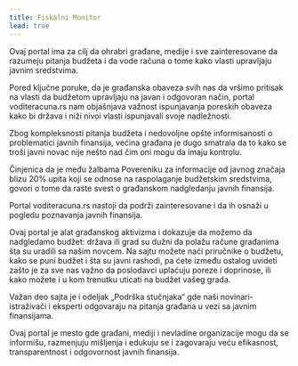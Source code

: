 ```yaml
---
title: Fiskalni Monitor
lead: true
---
```

<a href="{{ site.baseurl}}/img/projects/fiskalni-monitor-main-logo-horizontal.png"></a>



Ovaj portal ima za cilj da ohrabri građane, medije i sve zainteresovane da razumeju
pitanja budžeta i da vode računa o tome kako vlasti upravljaju javnim sredstvima. 

Pored ključne poruke, da je građanska obaveza svih nas da vršimo pritisak na vlasti da 
budžetom upravljaju na javan i odgovoran način, portal voditeracuna.rs nam 
objašnjava važnost ispunjavanja poreskih obaveza kako bi država i niži nivoi vlasti 
ispunjavali svoje nadležnosti.

Zbog kompleksnosti pitanja budžeta i nedovoljne opšte informisanosti o problematici 
javnih finansija, većina građana je dugo smatrala da to kako se troši javni novac nije 
nešto nad čim oni mogu da imaju kontrolu. 

Činjenica da je među žalbama Povereniku za informacije od javnog značaja blizu 20% upita 
koji se odnose na raspolaganje budžetskim sredstvima, govori o tome da raste svest o 
građanskom nadgledanju javnih finansija. 

Portal voditeracuna.rs nastoji da podrži zainteresovane i da ih osnaži u pogledu 
poznavanja javnih finansija.

Ovaj portal je alat građanskog aktivizma i dokazuje da možemo da nadgledamo 
budžet: država ili grad su dužni da polažu račune građanima šta su uradili sa našim 
novcem. Na sajtu možete naći priručnike o budžetu, kako se puni budžet i šta su javni 
rashodi, pa ćete između ostalog uvideti zašto je za sve nas važno da poslodavci 
uplaćuju poreze i doprinose, ili kako možete i u kom trenutku uticati na budžet vašeg 
grada. 

Važan deo sajta je i odeljak „Podrška stučnjaka“ gde naši novinari-istraživači i 
eksperti odgovaraju na pitanja građana u vezi sa javnim finansijama.

Ovaj portal je mesto gde građani, mediji i nevladine organizacije mogu da se 
informišu, razmenjuju mišljenja i edukuju se i zagovaraju veću efikasnost, 
transparentnost i odgovornost javnih finansija.
<script type="text/javascript">
	$(document).ready(function(){
		$('#next_prev_buttons').css("display", "none");
	});
</script>
